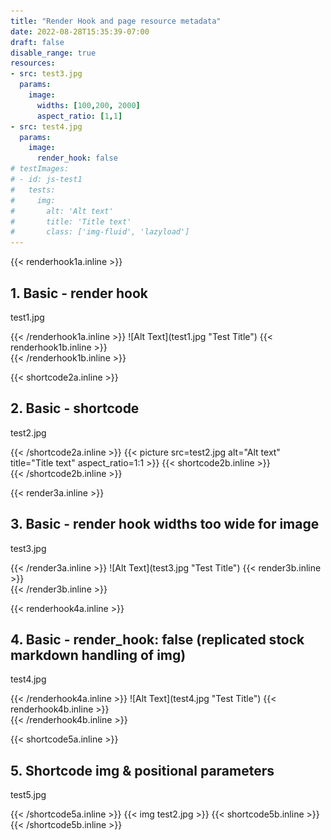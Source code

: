 ```yaml
---
title: "Render Hook and page resource metadata"
date: 2022-08-28T15:35:39-07:00
draft: false
disable_range: true
resources:
- src: test3.jpg
  params: 
    image:
      widths: [100,200, 2000]
      aspect_ratio: [1,1]
- src: test4.jpg
  params: 
    image:
      render_hook: false
# testImages:
# - id: js-test1
#   tests:
#     img:
#       alt: 'Alt text'
#       title: 'Title text'
#       class: ['img-fluid', 'lazyload']
--- 
```

{{< renderhook1a.inline >}}
<div class="col-md-6 render-hook-test" id="js-test1">
  <h2>1. Basic - render hook</h2>
  <p>test1.jpg</p>
{{< /renderhook1a.inline >}}
![Alt Text](test1.jpg "Test Title")
{{< renderhook1b.inline >}}
<div id="js-test1-results"></div>
</div>
{{< /renderhook1b.inline >}}

{{< shortcode2a.inline >}}
<div class="col-md-6 render-hook-test" id="js-test2">
  <h2>2. Basic - shortcode</h2>
  <p>test2.jpg</p>
{{< /shortcode2a.inline >}}
{{< picture src=test2.jpg alt="Alt text" title="Title text" aspect_ratio=1:1 >}}
{{< shortcode2b.inline >}}
<div id="js-test2-results"></div>
</div>
{{< /shortcode2b.inline >}}




{{< render3a.inline >}}
<div class="col-md-6 render-hook-test" id="js-test3">
  <h2>3. Basic - render hook widths too wide for image</h2>
  <p>test3.jpg</p>
{{< /render3a.inline >}}
![Alt Text](test3.jpg "Test Title")
{{< render3b.inline >}}
<div id="js-test3-results"></div>
</div>
{{< /render3b.inline >}}

{{< renderhook4a.inline >}}
<div class="col-md-6 render-hook-test" id="js-test1">
  <h2>4. Basic - render_hook: false (replicated stock markdown handling of img)</h2>
  <p>test4.jpg</p>
{{< /renderhook4a.inline >}}
![Alt Text](test4.jpg "Test Title")
{{< renderhook4b.inline >}}
<div id="js-test1-results"></div>
</div>
{{< /renderhook4b.inline >}}

{{< shortcode5a.inline >}}
<div class="col-md-6 render-hook-test" id="js-test1">
  <h2>5. Shortcode img & positional parameters</h2>
  <p>test5.jpg</p>
{{< /shortcode5a.inline >}}
{{< img test2.jpg >}}
{{< shortcode5b.inline >}}
<div id="js-test5-results"></div>
</div>
{{< /shortcode5b.inline >}}
